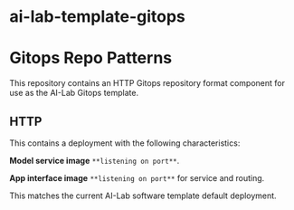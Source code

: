 # ai-lab-template-gitops

# Gitops Repo Patterns

This repository contains an HTTP Gitops repository format component for use as the AI-Lab Gitops template.

## HTTP

This contains a deployment with the following characteristics:

**Model service image** `` **listening on port** ``.

**App interface image** `` **listening on port** `` for service and routing.

This matches the current AI-Lab software template default deployment.